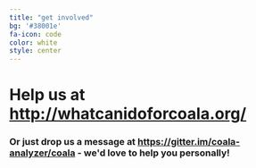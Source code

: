 ```yaml
---
title: "get involved"
bg: '#38001e'
fa-icon: code
color: white
style: center
---
```


# Help us at <http://whatcanidoforcoala.org/>

### Or just drop us a message at <https://gitter.im/coala-analyzer/coala> - we'd love to help you personally!
